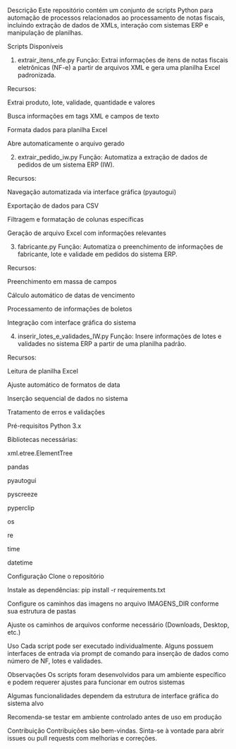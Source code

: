 Descrição
Este repositório contém um conjunto de scripts Python para automação de processos relacionados ao processamento de notas fiscais, incluindo extração de dados de XMLs, interação com sistemas ERP e manipulação de planilhas.

Scripts Disponíveis
1. extrair_itens_nfe.py
Função: Extrai informações de itens de notas fiscais eletrônicas (NF-e) a partir de arquivos XML e gera uma planilha Excel padronizada.

Recursos:

Extrai produto, lote, validade, quantidade e valores

Busca informações em tags XML e campos de texto

Formata dados para planilha Excel

Abre automaticamente o arquivo gerado

2. extrair_pedido_iw.py
Função: Automatiza a extração de dados de pedidos de um sistema ERP (IW).

Recursos:

Navegação automatizada via interface gráfica (pyautogui)

Exportação de dados para CSV

Filtragem e formatação de colunas específicas

Geração de arquivo Excel com informações relevantes

3. fabricante.py
Função: Automatiza o preenchimento de informações de fabricante, lote e validade em pedidos do sistema ERP.

Recursos:

Preenchimento em massa de campos

Cálculo automático de datas de vencimento

Processamento de informações de boletos

Integração com interface gráfica do sistema

4. inserir_lotes_e_validades_IW.py
Função: Insere informações de lotes e validades no sistema ERP a partir de uma planilha padrão.

Recursos:

Leitura de planilha Excel

Ajuste automático de formatos de data

Inserção sequencial de dados no sistema

Tratamento de erros e validações

Pré-requisitos
Python 3.x

Bibliotecas necessárias:

xml.etree.ElementTree

pandas

pyautogui

pyscreeze

pyperclip

os

re

time

datetime

Configuração
Clone o repositório

Instale as dependências: pip install -r requirements.txt

Configure os caminhos das imagens no arquivo IMAGENS_DIR conforme sua estrutura de pastas

Ajuste os caminhos de arquivos conforme necessário (Downloads, Desktop, etc.)

Uso
Cada script pode ser executado individualmente. Alguns possuem interfaces de entrada via prompt de comando para inserção de dados como número de NF, lotes e validades.

Observações
Os scripts foram desenvolvidos para um ambiente específico e podem requerer ajustes para funcionar em outros sistemas

Algumas funcionalidades dependem da estrutura de interface gráfica do sistema alvo

Recomenda-se testar em ambiente controlado antes de uso em produção

Contribuição
Contribuições são bem-vindas. Sinta-se à vontade para abrir issues ou pull requests com melhorias e correções.
